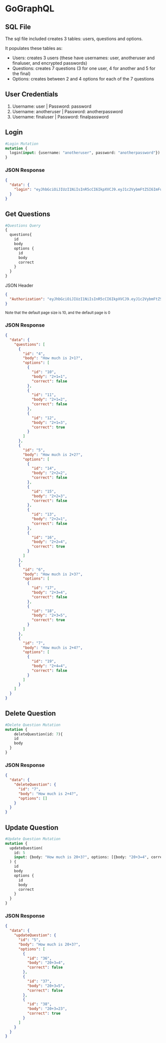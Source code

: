 # GoGraphQL

## SQL File 
The sql file included creates 3 tables: users, questions and options.

It populates these tables as:
- Users: creates 3 users (these have usernames: user, anotheruser and finaluser, and encrypted passwords)
- Questions: creates 7 questions (3 for one user, 4 for another and 5 for the final)
- Options: creates between 2 and 4 options for each of the 7 questions

## User Credentials
1.  Username: user        | Password: password
2.  Username: anotheruser | Password: anotherpassword
3.  Username: finaluser   | Password: finalpassword

## Login
```graphql
#Login Mutation
mutation {
  login(input: {username: "anotheruser", password: "anotherpassword"})
}
```
### JSON Response
```json
{
  "data": {
    "login": "eyJhbGciOiJIUzI1NiIsInR5cCI6IkpXVCJ9.eyJ1c2VybmFtZSI6ImFub3RoZXJ1c2VyIn0.FtTnj1HGMP1Tc6EntpUropaxBdMJKhwlQKSFKcMoD-c"
  }
}
```

## Get Questions

```graphql
#Questions Query
{
  questions{
    id
    body
    options {
      id
      body
      correct
    }
  }
}
```
JSON Header
```json
{
  "Authorization": "eyJhbGciOiJIUzI1NiIsInR5cCI6IkpXVCJ9.eyJ1c2VybmFtZSI6ImFub3RoZXJ1c2VyIn0.FtTnj1HGMP1Tc6EntpUropaxBdMJKhwlQKSFKcMoD-c"
}
```
<sub>Note that the default page size is 10, and the default page is 0</sub>



### JSON Response
```json
{
  "data": {
    "questions": [
      {
        "id": "4",
        "body": "How much is 2+1?",
        "options": [
          {
            "id": "10",
            "body": "2+1=1",
            "correct": false
          },
          {
            "id": "11",
            "body": "2+1=2",
            "correct": false
          },
          {
            "id": "12",
            "body": "2+1=3",
            "correct": true
          }
        ]
      },
      {
        "id": "5",
        "body": "How much is 2+2?",
        "options": [
          {
            "id": "14",
            "body": "2+2=2",
            "correct": false
          },
          {
            "id": "15",
            "body": "2+2=3",
            "correct": false
          },
          {
            "id": "13",
            "body": "2+2=1",
            "correct": false
          },
          {
            "id": "16",
            "body": "2+2=4",
            "correct": true
          }
        ]
      },
      {
        "id": "6",
        "body": "How much is 2+3?",
        "options": [
          {
            "id": "17",
            "body": "2+3=4",
            "correct": false
          },
          {
            "id": "18",
            "body": "2+3=5",
            "correct": true
          }
        ]
      },
      {
        "id": "7",
        "body": "How much is 2+4?",
        "options": [
          {
            "id": "19",
            "body": "2+4=4",
            "correct": false
          }
        ]
      }
    ]
  }
}
```

## Delete Question

```graphql
#Delete Question Mutation
mutation { 
	deleteQuestion(id: 7){
    id
    body
  }
}
```
### JSON Response
```json
{
  "data": {
    "deleteQuestion": {
      "id": "7",
      "body": "How much is 2+4?",
      "options": []
    }
  }
}
```

## Update Question

```graphql
#Update Question Mutation
mutation {
  updateQuestion(
    id: 5
    input: {body: "How much is 20+3?", options: [{body: "20+3=4", correct: false}, {body: "20+3=5", correct: false}, {body: "20+3=23", correct: true}]}
  ) {
    id
    body
    options {
      id
      body
      correct
    }
  }
}
```
### JSON Response
```json
{
  "data": {
    "updateQuestion": {
      "id": "5",
      "body": "How much is 20+3?",
      "options": [
        {
          "id": "36",
          "body": "20+3=4",
          "correct": false
        },
        {
          "id": "37",
          "body": "20+3=5",
          "correct": false
        },
        {
          "id": "38",
          "body": "20+3=23",
          "correct": true
        }
      ]
    }
  }
}
```
